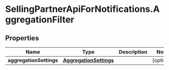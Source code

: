 # SellingPartnerApiForNotifications.AggregationFilter

## Properties

Name | Type | Description | Notes
------------ | ------------- | ------------- | -------------
**aggregationSettings** | [**AggregationSettings**](AggregationSettings.md) |  | [optional] 


